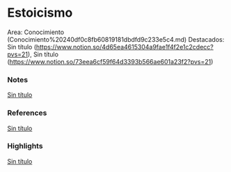# Estoicismo

Area: Conocimiento (Conocimiento%20240df0c8fb60819181dbdfd9c233e5c4.md)
Destacados: Sin título (https://www.notion.so/4d65ea4615304a9fae1f4f2e1c2cdecc?pvs=21), Sin título (https://www.notion.so/73eea6cf59f64d3393b566ae601a23f2?pvs=21)

### Notes

[Sin título](Sin%20ti%CC%81tulo%20240df0c8fb6081f08544cf5c42b6b80a.csv)

### References

[Sin título](Sin%20ti%CC%81tulo%20240df0c8fb6081b29c34c25a421a82eb.csv)

### Highlights

[Sin título](Sin%20ti%CC%81tulo%20240df0c8fb6081eea10dc1bf1be6e00c.csv)